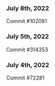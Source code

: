 ### July 8th, 2022

Commit #102081

### July 5th, 2022

Commit #314353


### July 4th, 2022

Commit #72281
